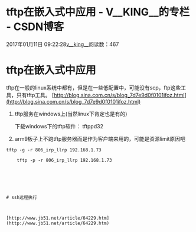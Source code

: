 # tftp在嵌入式中应用 - V__KING__的专栏 - CSDN博客





2017年01月11日 09:22:28[v__king__](https://me.csdn.net/V__KING__)阅读数：467








# tftp在嵌入式中应用

tftp在一般的linux系统中都有，但是在一些低配置中，可能没有scp，ftp这些工具，只有tftp工具。 
[http://blog.sina.com.cn/s/blog_7d7e9d0f0101ifoz.html](http://blog.sina.com.cn/s/blog_7d7e9d0f0101ifoz.html)

1. tftp服务在windows上(当然linux下肯定也是有的) 

    下载windows下的tftp软件： tftppd32 

2. arm9板子上不跑tftp服务器而是作为客户端来用的，可能是资源limit原因吧 

```
tftp -g -r 806_irp_llrp 192.168.1.73 

    tftp -p -r 806_irp_llrp 192.168.1.73 






# ssh远程执行



[http://www.jb51.net/article/64229.htm](http://www.jb51.net/article/64229.htm)
```





